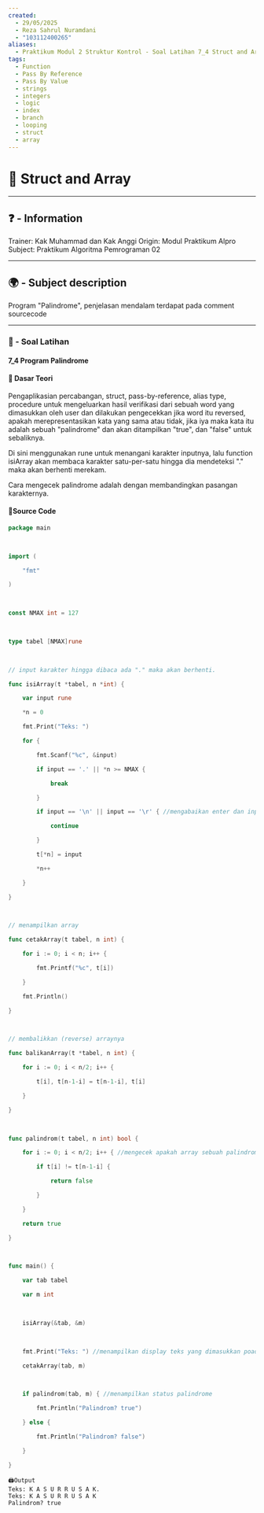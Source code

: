 ```yaml
---
created:
  - 29/05/2025
  - Reza Sahrul Nuramdani
  - "103112400265"
aliases:
  - Praktikum Modul 2 Struktur Kontrol - Soal Latihan 7_4 Struct and Array
tags:
  - Function
  - Pass By Reference
  - Pass By Value
  - strings
  - integers
  - logic
  - index
  - branch
  - looping
  - struct
  - array
---
```

# 📃 Struct and Array
---
## ❓ - Information
Trainer: Kak Muhammad dan Kak Anggi
Origin: Modul Praktikum Alpro
Subject: Praktikum Algoritma Pemrograman 02  

---
## 🌍 - Subject description
Program "Palindrome", penjelasan mendalam terdapat pada comment sourcecode

--- 
### 🎯 - Soal Latihan
#### 7_4 Program Palindrome

#### 📝 Dasar Teori
Pengaplikasian percabangan, struct, pass-by-reference, alias type, procedure untuk mengeluarkan hasil verifikasi dari sebuah word yang dimasukkan oleh user dan dilakukan pengecekkan jika word itu reversed, apakah merepresentasikan kata yang sama atau tidak, jika iya maka kata itu adalah sebuah "palindrome" dan akan ditampilkan "true", dan "false" untuk sebaliknya. 

Di sini menggunakan rune untuk menangani karakter inputnya, lalu function isiArray akan membaca karakter satu-per-satu hingga dia mendeteksi "." maka akan berhenti merekam.

Cara mengecek palindrome adalah dengan membandingkan pasangan karakternya.

#### 📝Source Code
```go
package main

  

import (

    "fmt"

)

  

const NMAX int = 127

  

type tabel [NMAX]rune

  

// input karakter hingga dibaca ada "." maka akan berhenti.

func isiArray(t *tabel, n *int) {

    var input rune

    *n = 0

    fmt.Print("Teks: ")

    for {

        fmt.Scanf("%c", &input)

        if input == '.' || *n >= NMAX {

            break

        }

        if input == '\n' || input == '\r' { //mengabaikan enter dan input spasi

            continue

        }

        t[*n] = input

        *n++

    }

}

  

// menampilkan array

func cetakArray(t tabel, n int) {

    for i := 0; i < n; i++ {

        fmt.Printf("%c", t[i])

    }

    fmt.Println()

}

  

// membalikkan (reverse) arraynya

func balikanArray(t *tabel, n int) {

    for i := 0; i < n/2; i++ {

        t[i], t[n-1-i] = t[n-1-i], t[i]

    }

}

  

func palindrom(t tabel, n int) bool {

    for i := 0; i < n/2; i++ { //mengecek apakah array sebuah palindrome

        if t[i] != t[n-1-i] {

            return false

        }

    }

    return true

}

  

func main() {

    var tab tabel

    var m int

  

    isiArray(&tab, &m)

  

    fmt.Print("Teks: ") //menampilkan display teks yang dimasukkan poada awal

    cetakArray(tab, m)

  

    if palindrom(tab, m) { //menampilkan status palindrome

        fmt.Println("Palindrom? true")

    } else {

        fmt.Println("Palindrom? false")

    }

}
```

	🖨️Output 
	Teks: K A S U R R U S A K.
	Teks: K A S U R R U S A K
	Palindrom? true